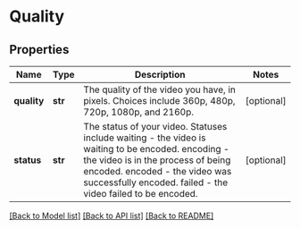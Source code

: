 # Quality

## Properties
Name | Type | Description | Notes
------------ | ------------- | ------------- | -------------
**quality** | **str** | The quality of the video you have, in pixels. Choices include 360p, 480p, 720p, 1080p, and 2160p. | [optional] 
**status** | **str** | The status of your video. Statuses include waiting - the video is waiting to be encoded. encoding - the video is in the process of being encoded. encoded - the video was successfully encoded. failed - the video failed to be encoded. | [optional] 

[[Back to Model list]](../README.md#documentation-for-models) [[Back to API list]](../README.md#documentation-for-api-endpoints) [[Back to README]](../README.md)


